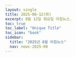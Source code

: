 ```yaml
---
layout: single
title: 2025-08-12(화)
excerpt: 8월 12일 화요일 아침뉴스.
toc: true
toc_label: "Unique Title"
toc_icon: "book"
sidebar:
  title: "2025년 8월 아침뉴스"
  nav: news-2025-08
---
```

